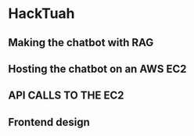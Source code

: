 # HackTuah

## Making the chatbot with RAG

## Hosting the chatbot on an AWS EC2

## API CALLS TO THE EC2

## Frontend design
